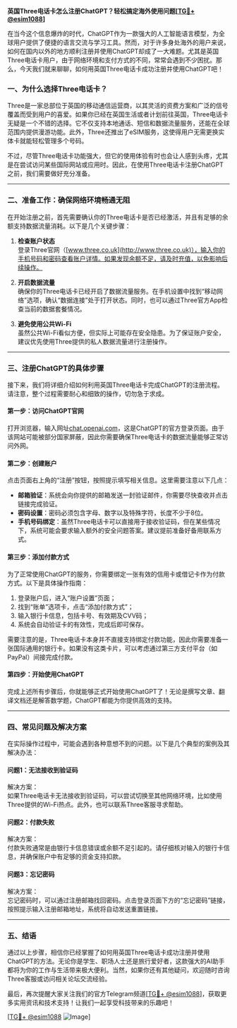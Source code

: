 **英国Three电话卡怎么注册ChatGPT？轻松搞定海外使用问题[[TG💪+ @esim1088](https://t.me/s/esim1088)]**

在当今这个信息爆炸的时代，ChatGPT作为一款强大的人工智能语言模型，为全球用户提供了便捷的语言交流与学习工具。然而，对于许多身处海外的用户来说，如何在国内以外的地方顺利注册并使用ChatGPT却成了一大难题。尤其是英国Three电话卡用户，由于网络环境和支付方式的不同，常常会遇到不少困扰。那么，今天我们就来聊聊，如何用英国Three电话卡成功注册并使用ChatGPT吧！

### **一、为什么选择Three电话卡？**
Three是一家总部位于英国的移动通信运营商，以其灵活的资费方案和广泛的信号覆盖而受到用户的喜爱。如果你已经在英国生活或者计划前往英国，Three电话卡无疑是一个不错的选择。它不仅支持本地通话、短信和数据流量服务，还能在全球范围内提供漫游功能。此外，Three还推出了eSIM服务，这使得用户无需更换实体卡就能轻松管理多个号码。

不过，尽管Three电话卡功能强大，但它的使用体验有时也会让人感到头疼，尤其是在尝试访问某些国际网站或应用时。因此，在使用Three电话卡注册ChatGPT之前，我们需要做好充分准备。

---

### **二、准备工作：确保网络环境畅通无阻**
在开始注册之前，首先需要确认你的Three电话卡是否已经激活，并且有足够的余额支持数据流量消耗。以下是几个关键步骤：

1. **检查账户状态**  
   登录Three官网（[www.three.co.uk](http://www.three.co.uk)），输入你的手机号码和密码查看账户详情。如果发现余额不足，请及时充值，以免影响后续操作。

2. **开启数据流量**  
   确保你的Three电话卡已经开启了数据流量服务。在手机设置中找到“移动网络”选项，确认“数据连接”处于打开状态。同时，也可以通过Three官方App检查当前的数据套餐情况。

3. **避免使用公共Wi-Fi**  
   虽然公共Wi-Fi看似方便，但实际上可能存在安全隐患。为了保证账户安全，建议优先使用Three提供的私人数据流量进行注册操作。

---

### **三、注册ChatGPT的具体步骤**
接下来，我们将详细介绍如何利用英国Three电话卡完成ChatGPT的注册流程。请注意，整个过程需要耐心和细致的操作，切勿急于求成。

#### **第一步：访问ChatGPT官网**
打开浏览器，输入网址[chat.openai.com](http://chat.openai.com)，这是ChatGPT的官方登录页面。由于该网站可能被部分国家屏蔽，因此你需要确保Three电话卡的数据流量能够正常访问外网。

#### **第二步：创建账户**
点击页面右上角的“注册”按钮，按照提示填写相关信息。这里需要注意以下几点：
- **邮箱验证**：系统会向你提供的邮箱发送一封验证邮件，你需要尽快查收并点击链接完成验证。
- **密码设置**：密码必须包含字母、数字以及特殊字符，长度不少于8位。
- **手机号码绑定**：虽然Three电话卡可以直接用于接收验证码，但在某些情况下，系统可能会要求输入额外的安全问题答案。建议提前准备好备用联系方式。

#### **第三步：添加付款方式**
为了正常使用ChatGPT的服务，你需要绑定一张有效的信用卡或借记卡作为付款方式。以下是具体操作指南：
1. 登录账户后，进入“账户设置”页面；
2. 找到“账单”选项卡，点击“添加付款方式”；
3. 输入银行卡信息，包括卡号、有效期及CVV码；
4. 系统会自动验证卡的有效性，完成后即可保存。

需要注意的是，Three电话卡本身并不直接支持绑定付款功能，因此你需要准备一张国际通用的银行卡。如果没有这类卡片，可以考虑通过第三方支付平台（如PayPal）间接完成付款。

#### **第四步：开始使用ChatGPT**
完成上述所有步骤后，你就能够正式开始使用ChatGPT了！无论是撰写文章、翻译文档还是解答数学题，ChatGPT都能为你提供高效的支持。

---

### **四、常见问题及解决方案**
在实际操作过程中，可能会遇到各种意想不到的问题。以下是几个典型的案例及其解决办法：

#### **问题1：无法接收到验证码**
解决方案：  
如果Three电话卡无法接收到验证码，可以尝试切换至其他网络环境，比如使用Three提供的Wi-Fi热点。此外，也可以联系Three客服寻求帮助。

#### **问题2：付款失败**
解决方案：  
付款失败通常是由银行卡信息错误或余额不足引起的。请仔细核对输入的银行卡信息，并确保账户中有足够的资金支持扣款。

#### **问题3：忘记密码**
解决方案：  
忘记密码时，可以通过注册邮箱找回密码。点击登录页面下方的“忘记密码”链接，按照提示输入注册邮箱地址，系统将自动发送重置链接。

---

### **五、结语**
通过以上步骤，相信你已经掌握了如何用英国Three电话卡成功注册并使用ChatGPT的方法。无论你是学生、职场人士还是旅行爱好者，这款强大的AI助手都将为你的工作与生活带来极大便利。当然，如果你还有其他疑问，欢迎随时咨询Three客服或访问相关论坛交流经验。

最后，再次提醒大家关注我们的官方Telegram频道[[TG💪+ @esim1088](https://t.me/s/esim1088)]，获取更多实用资讯和技术支持！让我们一起享受科技带来的乐趣吧！

[[TG💪+ @esim1088](https://t.me/s/esim1088) ![Image](https://i.postimg.cc/4NQfJmqS/Snipaste-2025-05-13-00-14-12.png)]